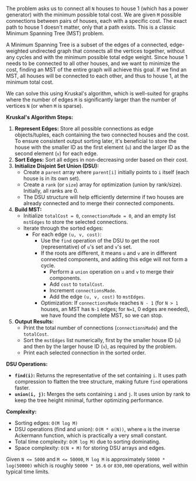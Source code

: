 The problem asks us to connect all `N` houses to house 1 (which has a power generator) with the minimum possible total cost. We are given `M` possible connections between pairs of houses, each with a specific cost. The exact path to house 1 doesn't matter, only that a path exists. This is a classic Minimum Spanning Tree (MST) problem.

A Minimum Spanning Tree is a subset of the edges of a connected, edge-weighted undirected graph that connects all the vertices together, without any cycles and with the minimum possible total edge weight. Since house 1 needs to be connected to all other houses, and we want to minimize the cost, finding an MST of the entire graph will achieve this goal. If we find an MST, all houses will be connected to each other, and thus to house 1, at the minimum total cost.

We can solve this using Kruskal's algorithm, which is well-suited for graphs where the number of edges `M` is significantly larger than the number of vertices `N` (or when `M` is sparse).

**Kruskal's Algorithm Steps:**

1.  **Represent Edges:** Store all possible connections as edge objects/tuples, each containing the two connected houses and the cost. To ensure consistent output sorting later, it's beneficial to store the house with the smaller ID as the first element (`u`) and the larger ID as the second element (`v`) for each edge.
2.  **Sort Edges:** Sort all edges in non-decreasing order based on their cost.
3.  **Initialize Disjoint Set Union (DSU):**
    *   Create a `parent` array where `parent[i]` initially points to `i` itself (each house is in its own set).
    *   Create a `rank` (or `size`) array for optimization (union by rank/size). Initially, all ranks are 0.
    *   The DSU structure will help efficiently determine if two houses are already connected and to merge their connected components.
4.  **Build MST:**
    *   Initialize `totalCost = 0`, `connectionsMade = 0`, and an empty list `mstEdges` to store the selected connections.
    *   Iterate through the sorted edges:
        *   For each edge `(u, v, cost)`:
            *   Use the `find` operation of the DSU to get the root (representative) of `u`'s set and `v`'s set.
            *   If the roots are different, it means `u` and `v` are in different connected components, and adding this edge will not form a cycle.
                *   Perform a `union` operation on `u` and `v` to merge their components.
                *   Add `cost` to `totalCost`.
                *   Increment `connectionsMade`.
                *   Add the edge `(u, v, cost)` to `mstEdges`.
            *   Optimization: If `connectionsMade` reaches `N - 1` (for `N > 1` houses, an MST has `N-1` edges; for `N=1`, 0 edges are needed), we have found the complete MST, so we can stop.
5.  **Output Results:**
    *   Print the total number of connections (`connectionsMade`) and the `totalCost`.
    *   Sort the `mstEdges` list numerically, first by the smaller house ID (`u`) and then by the larger house ID (`v`), as required by the problem.
    *   Print each selected connection in the sorted order.

**DSU Operations:**

*   **`find(i)`:** Returns the representative of the set containing `i`. It uses path compression to flatten the tree structure, making future `find` operations faster.
*   **`union(i, j)`:** Merges the sets containing `i` and `j`. It uses union by rank to keep the tree height minimal, further optimizing performance.

**Complexity:**
*   Sorting edges: `O(M log M)`
*   DSU operations (find and union): `O(M * α(N))`, where `α` is the inverse Ackermann function, which is practically a very small constant.
*   Total time complexity: `O(M log M)` due to sorting dominating.
*   Space complexity: `O(N + M)` for storing DSU arrays and edges.

Given `N <= 5000` and `M <= 50000`, `M log M` is approximately `50000 * log(50000)` which is roughly `50000 * 16.6` or `830,000` operations, well within typical time limits.
